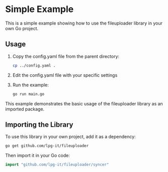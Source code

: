 # Simple Example

This is a simple example showing how to use the fileuploader library in your own Go project.

## Usage

1. Copy the config.yaml file from the parent directory:
   ```bash
   cp ../config.yaml .
   ```

2. Edit the config.yaml file with your specific settings

3. Run the example:
   ```bash
   go run main.go
   ```

This example demonstrates the basic usage of the fileuploader library as an imported package.

## Importing the Library

To use this library in your own project, add it as a dependency:

```bash
go get github.com/lpg-it/fileuploader
```

Then import it in your Go code:

```go
import "github.com/lpg-it/fileuploader/syncer"
```